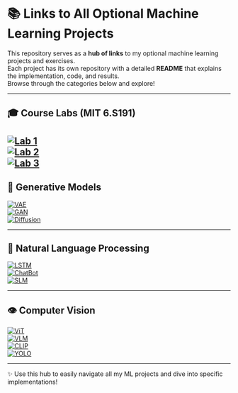 # 📚 Links to All Optional Machine Learning Projects

This repository serves as a **hub of links** to my optional machine learning projects and exercises.  
Each project has its own repository with a detailed **README** that explains the implementation, code, and results.  
Browse through the categories below and explore!

---

## 🎓 Course Labs (MIT 6.S191)
[![Lab 1](https://img.shields.io/badge/📘-MIT%20Lab%201-blue)](https://github.com/FaNa-AI/MIT-6.S191-Lab1)  
[![Lab 2](https://img.shields.io/badge/📗-MIT%20Lab%202-green)](https://github.com/FaNa-AI/MIT-6.S191-Lab2)  
[![Lab 3](https://img.shields.io/badge/📙-MIT%20Lab%203-orange)](https://github.com/FaNa-AI/MIT-6.S191-Lab3)  
---

## 🔮 Generative Models
[![VAE](https://img.shields.io/badge/🌀-VAE-blue)](https://github.com/faNa-ml/VAE)  
[![GAN](https://img.shields.io/badge/✨-GAN-darkred)](https://github.com/faNa-ml/GAN)  
[![Diffusion](https://img.shields.io/badge/☁️-Diffusion-purple)](https://github.com/FaNa-AI/Difiusion)  

---

## 🧠 Natural Language Processing
[![LSTM](https://img.shields.io/badge/🔁-LSTM-green)](https://github.com/FaNa-AI/LSTM)  
[![ChatBot](https://img.shields.io/badge/💬-ChatBot-lightblue)](https://github.com/FaNa-AI/ChatBot)  
[![SLM](https://img.shields.io/badge/📖-Small%20Language%20Model-orange)](https://github.com/FaNa-AI/SLM)  

---

## 👁️ Computer Vision
[![ViT](https://img.shields.io/badge/🖼️-ViT-brown)](https://github.com/faNa-ml/VIT)  
[![VLM](https://img.shields.io/badge/📷-VLM-grey)](https://github.com/FaNa-AI/VLM)  
[![CLIP](https://img.shields.io/badge/🎯-CLIP-pink)](https://github.com/FaNa-AI/CLIP)  
[![YOLO](https://img.shields.io/badge/🚀-YOLO-yellow)](https://github.com/FaNa-AI/YOLO)  



---

✨ Use this hub to easily navigate all my ML projects and dive into specific implementations!
